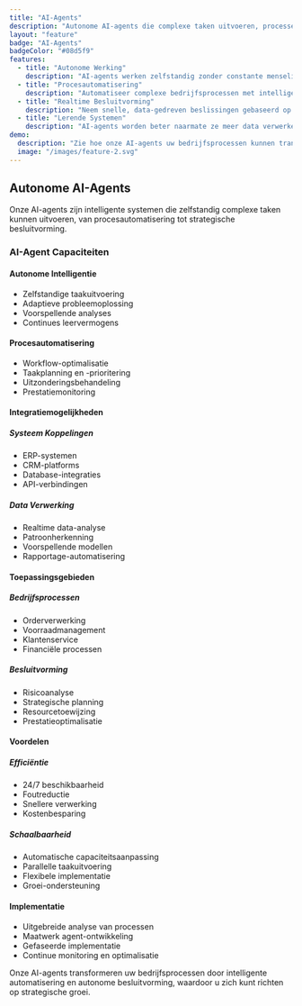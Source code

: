 ```yaml
---
title: "AI-Agents"
description: "Autonome AI-agents die complexe taken uitvoeren, processen automatiseren en intelligent beslissingen nemen."
layout: "feature"
badge: "AI-Agents"
badgeColor: "#08d5f9"
features:
  - title: "Autonome Werking"
    description: "AI-agents werken zelfstandig zonder constante menselijke tussenkomst. Ze kunnen taken plannen, uitvoeren en monitoren."
  - title: "Procesautomatisering"
    description: "Automatiseer complexe bedrijfsprocessen met intelligente agents die zich aanpassen aan veranderende omstandigheden."
  - title: "Realtime Besluitvorming"
    description: "Neem snelle, data-gedreven beslissingen gebaseerd op realtime informatie en geavanceerde algoritmen."
  - title: "Lerende Systemen"
    description: "AI-agents worden beter naarmate ze meer data verwerken en ervaring opdoen met uw specifieke bedrijfsprocessen."
demo:
  description: "Zie hoe onze AI-agents uw bedrijfsprocessen kunnen transformeren."
  image: "/images/feature-2.svg"
---
```


## Autonome AI-Agents

Onze AI-agents zijn intelligente systemen die zelfstandig complexe taken kunnen uitvoeren, van procesautomatisering tot strategische besluitvorming.

### AI-Agent Capaciteiten

#### Autonome Intelligentie
- Zelfstandige taakuitvoering
- Adaptieve probleemoplossing
- Voorspellende analyses
- Continues leervermogens

#### Procesautomatisering
- Workflow-optimalisatie
- Taakplanning en -prioritering
- Uitzonderingsbehandeling
- Prestatiemonitoring

#### Integratiemogelijkheden

##### Systeem Koppelingen
- ERP-systemen
- CRM-platforms
- Database-integraties
- API-verbindingen

##### Data Verwerking
- Realtime data-analyse
- Patroonherkenning
- Voorspellende modellen
- Rapportage-automatisering

#### Toepassingsgebieden

##### Bedrijfsprocessen
- Orderverwerking
- Voorraadmanagement
- Klantenservice
- Financiële processen

##### Besluitvorming
- Risicoanalyse
- Strategische planning
- Resourcetoewijzing
- Prestatieoptimalisatie

#### Voordelen

##### Efficiëntie
- 24/7 beschikbaarheid
- Foutreductie
- Snellere verwerking
- Kostenbesparing

##### Schaalbaarheid
- Automatische capaciteitsaanpassing
- Parallelle taakuitvoering
- Flexibele implementatie
- Groei-ondersteuning

#### Implementatie
- Uitgebreide analyse van processen
- Maatwerk agent-ontwikkeling
- Gefaseerde implementatie
- Continue monitoring en optimalisatie

Onze AI-agents transformeren uw bedrijfsprocessen door intelligente automatisering en autonome besluitvorming, waardoor u zich kunt richten op strategische groei.